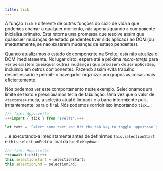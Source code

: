 ```yaml
---
title: tick
---
```


A função `tick` é diferente de outras funções do ciclo de vida a que podemos chamar a qualquer momento, não apenas quando o componente inicializa primeiro. Esta retorna uma promessa que resolve assim que quaisquer mudanças de estado pendentes tiver sido aplicada ao DOM (ou imediatamente, se não existirem mudanças de estado pendentes).

Quando atualizamos o estado do componente na Svelte, esta não atualiza o DOM imediatamente. No lugar disto, espera até a próxima _micro-tarefa_ para ver se existem quaisquer outras mudanças que precisam de ser aplicadas, incluindo em outros componentes. Fazendo assim evita trabalho desnecessário e permite o navegador organizar por grupos as coisas mais eficientemente.

Nós podemos ver este comportamento neste exemplo. Selecionamos um limite de texto e pressionamos tecla de tabulação. Uma vez que o valor de `<textarea>` muda, a seleção atual é limpada e a barra intermitente pula, irritantemente, para o final. Nós podemos corrigir isto importando `tick`...:

```js
/// file: App.svelte
+++import { tick } from 'svelte';+++

let text = `Select some text and hit the tab key to toggle uppercase`;
```

...e executando-a imediatamente antes de definirmos `this.selectionStart` e `this.selectionEnd` no final da `handleKeydown`:

```js
/// file: App.svelte
+++await tick();+++
this.selectionStart = selectionStart;
this.selectionEnd = selectionEnd;
```
